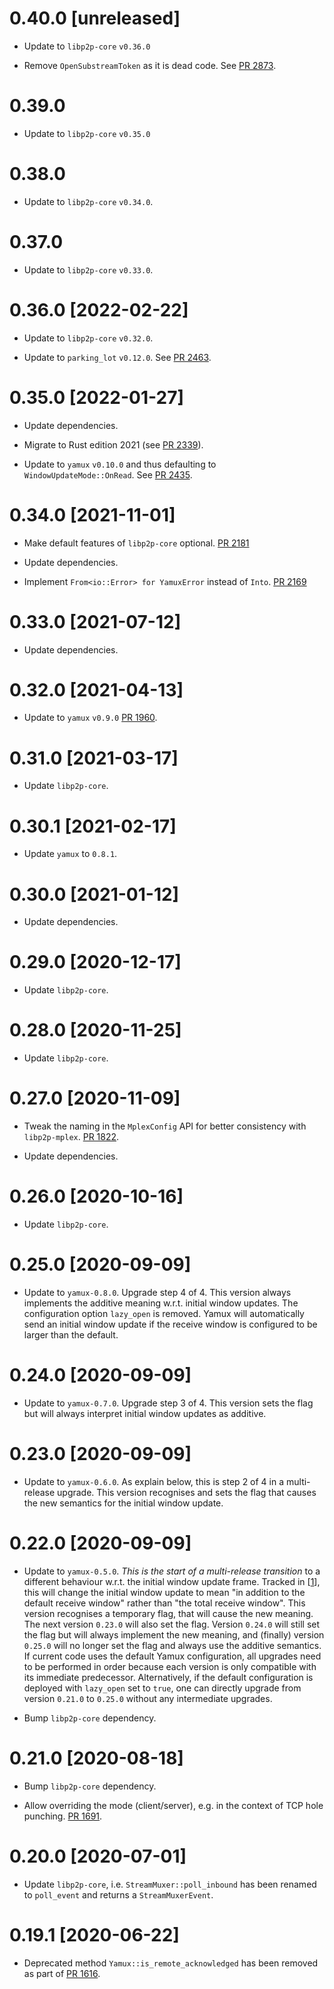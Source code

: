 # 0.40.0 [unreleased]

- Update to `libp2p-core` `v0.36.0`

- Remove `OpenSubstreamToken` as it is dead code. See [PR 2873].

[PR 2873]: https://github.com/libp2p/rust-libp2p/pull/2873/

# 0.39.0

- Update to `libp2p-core` `v0.35.0`

# 0.38.0

- Update to `libp2p-core` `v0.34.0`.

# 0.37.0

- Update to `libp2p-core` `v0.33.0`.

# 0.36.0 [2022-02-22]

- Update to `libp2p-core` `v0.32.0`.

- Update to `parking_lot` `v0.12.0`. See [PR 2463].

[PR 2463]: https://github.com/libp2p/rust-libp2p/pull/2463/

# 0.35.0 [2022-01-27]

- Update dependencies.

- Migrate to Rust edition 2021 (see [PR 2339]).

- Update to `yamux` `v0.10.0` and thus defaulting to `WindowUpdateMode::OnRead`.
  See [PR 2435].

[PR 2339]: https://github.com/libp2p/rust-libp2p/pull/2339
[PR 2435]: https://github.com/libp2p/rust-libp2p/pull/2435

# 0.34.0 [2021-11-01]

- Make default features of `libp2p-core` optional.
  [PR 2181](https://github.com/libp2p/rust-libp2p/pull/2181)

- Update dependencies.

- Implement `From<io::Error> for YamuxError` instead of `Into`.
  [PR 2169](https://github.com/libp2p/rust-libp2p/pull/2169)

# 0.33.0 [2021-07-12]

- Update dependencies.

# 0.32.0 [2021-04-13]

- Update to `yamux` `v0.9.0` [PR
  1960](https://github.com/libp2p/rust-libp2p/pull/1960).

# 0.31.0 [2021-03-17]

- Update `libp2p-core`.

# 0.30.1 [2021-02-17]

- Update `yamux` to `0.8.1`.

# 0.30.0 [2021-01-12]

- Update dependencies.

# 0.29.0 [2020-12-17]

- Update `libp2p-core`.

# 0.28.0 [2020-11-25]

- Update `libp2p-core`.

# 0.27.0 [2020-11-09]

- Tweak the naming in the `MplexConfig` API for better
  consistency with `libp2p-mplex`.
  [PR 1822](https://github.com/libp2p/rust-libp2p/pull/1822).

- Update dependencies.

# 0.26.0 [2020-10-16]

- Update `libp2p-core`.

# 0.25.0 [2020-09-09]

- Update to `yamux-0.8.0`. Upgrade step 4 of 4. This version always implements
  the additive meaning w.r.t. initial window updates. The configuration option
  `lazy_open` is removed. Yamux will automatically send an initial window update
  if the receive window is configured to be larger than the default.

# 0.24.0 [2020-09-09]

- Update to `yamux-0.7.0`. Upgrade step 3 of 4. This version sets the flag but will
  always interpret initial window updates as additive.

# 0.23.0 [2020-09-09]

- Update to `yamux-0.6.0`. As explain below, this is step 2 of 4 in a multi-release
  upgrade. This version recognises and sets the flag that causes the new semantics
  for the initial window update.

# 0.22.0 [2020-09-09]

- Update to `yamux-0.5.0`. *This is the start of a multi-release transition* to a
  different behaviour w.r.t. the initial window update frame. Tracked in [[1]],
  this will change the initial window update to mean "in addition to the default
  receive window" rather than "the total receive window". This version recognises
  a temporary flag, that will cause the new meaning. The next version `0.23.0`
  will also set the flag. Version `0.24.0` will still set the flag but will always
  implement the new meaning, and (finally) version `0.25.0` will no longer set the
  flag and always use the additive semantics. If current code uses the default
  Yamux configuration, all upgrades need to be performed in order because each
  version is only compatible with its immediate predecessor. Alternatively, if the
  default configuration is deployed with `lazy_open` set to `true`, one can
  directly upgrade from version `0.21.0` to `0.25.0` without any intermediate
  upgrades.

- Bump `libp2p-core` dependency.

[1]: https://github.com/paritytech/yamux/issues/92

# 0.21.0 [2020-08-18]

- Bump `libp2p-core` dependency.

- Allow overriding the mode (client/server), e.g. in the context
of TCP hole punching. [PR 1691](https://github.com/libp2p/rust-libp2p/pull/1691).

# 0.20.0 [2020-07-01]

- Update `libp2p-core`, i.e. `StreamMuxer::poll_inbound` has been renamed
  to `poll_event` and returns a `StreamMuxerEvent`.

# 0.19.1 [2020-06-22]

- Deprecated method `Yamux::is_remote_acknowledged` has been removed
  as part of [PR 1616](https://github.com/libp2p/rust-libp2p/pull/1616).
